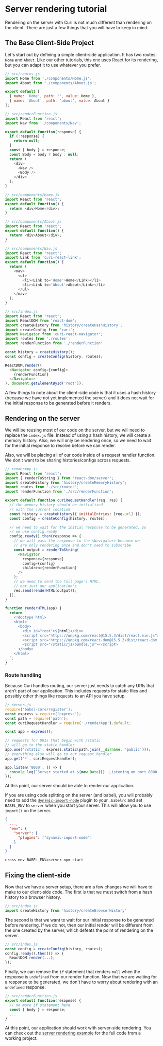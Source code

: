 # Server rendering tutorial

Rendering on the server with Curi is not much different than rendering on the client. There are just a few things that you will have to keep in mind.

## The Base Client-Side Project

Let's start out by defining a simple client-side application. It has two routes: `Home` and `About`. Like our other tutorials, this one uses React for its rendering, but you can adapt it to use whatever you prefer.

```js
// src/routes.js
import Home from './components/Home.js';
import About from './components/About.js';

export default [
  { name: 'Home', path: '', value: Home },
  { name: 'About', path: 'about', value: About }
];
```

```js
// src/renderFunction.js
import React from 'react';
import Nav from './components/Nav';

export default function(response) {
  if (!response) {
    return null;
  }
  const { body } = response;
  const Body = body ? body : null;
  return (
    <div>
      <Nav />
      <Body />
    </div>
  );
}
```

```js
// src/components/Home.js
import React from 'react';
export default function() {
  return <div>Home</div>;
}

// src/components/About.js
import React from 'react';
export default function() {
  return <div>About</div>;
}

// src/components/Nav.js
import React from 'react';
import Link from 'curi-react-link';
export default function() {
  return (
    <nav>
      <ul>
        <li><Link to='Home'>Home</Link></li>
        <li><Link to='About'>About</Link></li>
      </ul>
    </nav>
  );
}
```

```js
// src/index.js
import React from 'react';
import ReactDOM from 'react-dom';
import createHistory from 'history/createHashHistory';
import createConfig from 'curi';
import Navigator from 'curi-react-navigator';
import routes from './routes';
import renderFunction from './renderFunction'

const history = createHistory();
const config = createConfig(history, routes);

ReactDOM.render((
  <Navigator config={config}>
    {renderFunction}
  </Navigator>
), document.getElementById('root'));
```

A few things to note about the client-side code is that it uses a hash history (because we have not yet implemented the server) and it does not wait for the initial response to be generated before it renders.

## Rendering on the server

We will be reusing most of our code on the server, but we will need to replace the `index.js` file. Instead of using a hash history, we will create a memory history. Also, we will only be rendering once, so we need to wait for the initial response to resolve before we can render.

Also, we will be placing all of our code inside of a request handler function. We don't want to be sharing histories/configs across requests.

```js
// renderApp.js
import React from 'react';
import { renderToString } from 'react-dom/server';
import createHistory from 'history/createMemoryHistory';
import routes from './src/routes';
import renderFunction from './src/renderFunction';

export default function curiRequestHandler(req, res) {
  // the memory history should be initialized
  // with the current location
  const history = createHistory({ initialEntries: [req.url] });
  const config = createConfig(history, routes);

  // we need to wait for the initial response to be generated, so
  // we use config.ready
  config.ready().then(response => {
    // we will pass the response to the <Navigator> because we
    // are only rendering once and don't need to subscribe
    const output = renderToString(
      <Navigator
        response={response}
        config={config}
        children={renderFunction}
      />
    );
    // we need to send the full page's HTML,
    // not just our application's
    res.send(renderHTML(output));
  });
}

function renderHTML(app) {
  return `
    <!doctype html>
    <html>
      <body>
        <div id="root">${html}</div>
        <script src="https://unpkg.com/react@15.5.3/dist/react.min.js"></script>
        <script src="https://unpkg.com/react-dom@15.5.3/dist/react-dom.min.js"></script>
        <script src="/static/js/bundle.js"></script>
      </body>
    </html>
  `;
}
```

### Route handling

Because Curi handles routing, our server just needs to catch any URIs that aren't part of our application. This includes requests for static files and possibly other things like requests to an API you have setup.

```js
// server.js
require('babel-core/register');
const express = require('express');
const path = require('path');
const curiRequestHandler = require('./renderApp').default;

const app = express();

// requests for URIs that begin with /static
// will go to the static handler
app.use('/static', express.static(path.join(__dirname, 'public')));
// everything else will go to our request handler
app.get('*', curiRequestHandler);

app.listen('8000', () => {
  console.log(`Server started at ${new Date()}. Listening on port 8000.`);
});
```

At this point, our server should be able to render our application.

If you are using code splitting on the server (and babel), you will probably need to add the [`dynamic-import-node`](https://github.com/airbnb/babel-plugin-dynamic-import-node) plugin to your `.babelrc` and set `BABEL_ENV` to `server` when you start your server. This will allow you to use `import()` on the server.


```json
{
  ...,
  "env": {
    "server": {
      "plugins": ["dynamic-import-node"]
    }
  }
}
```

```sh
cross-env BABEL_ENV=server npm start
```

## Fixing the client-side

Now that we have a server setup, there are a few changes we will have to make to our client-side code. The first is that we must switch from a hash history to a browser history.

```js
// src/index.js
import createHistory from 'history/createBrowserHistory'
```

The second is that we want to wait for our initial response to be generated before rendering. If we do not, then our initial render will be different from the one created by the server, which defeats the point of rendering on the server.

```js
// src/index.js
const config = createConfig(history, routes);
config.ready().then(() => {
  ReactDOM.render(...);
});
```

Finally, we can remove the `if` statement that renders `null` when the response is `undefined` from our render function. Now that we are waiting for a response to be generated, we don't have to worry about rendering with an `undefined` response.

```js
// src/renderFunction.js
export default function(resopnse) {
  // no more if statement here
  const { body } = response;
  ...
}
```

At this point, our application should work with server-side rendering. You can check out the [server rendering example](../../examples/server-rendering) for the full code from a working project.
